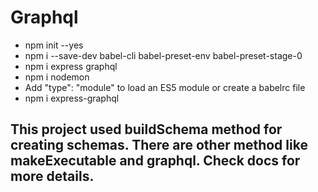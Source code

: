 # Graphql
- npm init --yes
- npm i --save-dev babel-cli babel-preset-env babel-preset-stage-0
- npm i express graphql
- npm i nodemon
- Add "type": "module" to load an ES5 module or
create a babelrc file
- npm i express-graphql

## This project used buildSchema method for creating schemas. There are other method like makeExecutable and graphql. Check docs for more details.